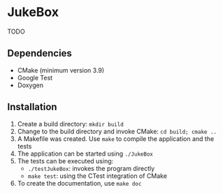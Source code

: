 # JukeBox

TODO

## Dependencies

- CMake (minimum version 3.9)
- Google Test
- Doxygen

## Installation

1. Create a build directory: `mkdir build`
2. Change to the build directory and invoke CMake: `cd build; cmake ..`
3. A Makefile was created. Use `make` to compile the application and the tests
4. The application can be started using `./JukeBox`
5. The tests can be executed using:
    - `./testJukeBox`: invokes the program directly
    - `make test`: using the CTest integration of CMake
6. To create the documentation, use `make doc`
